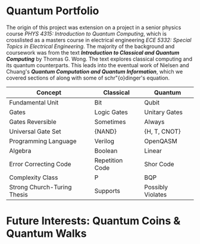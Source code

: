 # Quantum Portfolio

The origin of this project was extension on a project in a senior physics course *PHYS 4315: Introduction to Quantum Computing*, which is crosslisted as a masters course in electrical engineering *ECE 5332: Special Topics in Electrical Engineering*. The majority of the background and coursework was from the text ***Introduction to Classical and Quantum Computing*** by Thomas G. Wong. The text explores classical computing and its quantum counterparts. This leads into the eventual work of Nielsen and Chuang's ***Quantum Computation and Quantum Information***, which we covered sections of along with some of schr\"{o}dinger's equation.

| Concept                  | Classical               | Quantum                |
|--------------------------|-------------------------|------------------------|
| Fundamental Unit         | Bit                    | Qubit                 |
| Gates                   | Logic Gates            | Unitary Gates          |
| Gates Reversible         | Sometimes              | Always                 |
| Universal Gate Set       | {NAND}                 | {H, T, CNOT}           |
| Programming Language     | Verilog                | OpenQASM               |
| Algebra                  | Boolean                | Linear                 |
| Error Correcting Code    | Repetition Code        | Shor Code              |
| Complexity Class         | P                      | BQP                    |
| Strong Church-Turing Thesis | Supports           | Possibly Violates       |


# Future Interests: Quantum Coins & Quantum Walks
